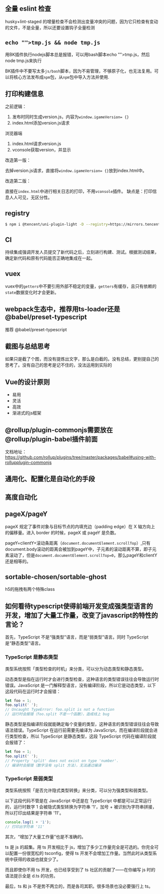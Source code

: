 ## 全量 eslint 检查

husky+lint-staged 的增量检查不会检测出变量冲突的问题，因为它只检查有变动的文件，不是全量，所以还要设置钩子全量检测


## `echo "">tmp.js && node tmp.js`

用BK插件执行nodejs脚本总是报错，可以用bash脚本echo "">tmp.js，然后node tmp.js来执行

BK插件中不要写太多`js/bash`脚本，因为不易管理，不够原子化，也无法复用。可以将核心方法发布成`npm`包，从`npm`包中导入方法并使用.

## 打印构建信息

之前逻辑：


1. 发布时同时生成version.js，内容为`window.igameVersion= {}`
2. index.html添加version.js请求

浏览器端
1. index.html请求version.js
2. vconsole获取version，并显示


改造第一版：

去掉version.js请求，直接将`window.igameVersion= {}`放到index.html中。


改造第二版：

直接在`index.html`中进行相关日志的打印，不用`vconsole`插件。
缺点是：打印信息人人可见，无区分性。

## registry



```bash
$ npm i @tencent/uni-plugin-light -D --registry=https://mirrors.tencent.com/npm/
```

## CI


持续集成强调开发人员提交了新代码之后，立刻进行构建、测试。根据测试结果，确定新代码和原有代码能否正确地集成在一起。


## vuex

vuex中的`getters`中不要引用外部不稳定的变量，`getters`有缓存，且只有依赖的`state`数据变化时才会更新。

## webpack生态中，推荐用ts-loader还是@babel/preset-typescript

推荐 @babel/preset-typescript


## 截图与总结思考

如果只是截了个图，而没有提炼出文字，那么是白截的。没有总结，更别提自己的思考了。没有自己的思考是记不住的，没法运用到实际的

## Vue的设计原则

- 易用
- 灵活
- 高效
- 渐进式的js框架


## @rollup/plugin-commonjs需要放在@rollup/plugin-babel插件前面


文档地址：https://github.com/rollup/plugins/tree/master/packages/babel#using-with-rollupplugin-commonjs


## 通用化、配置化是自动化的手段

## 高度自动化


## pageX/pageY

pageX 规定了事件对象与目标节点的内填充边（padding edge）在 X 轴方向上的偏移量。进入 border 的时候，pageX 或 pageY 是负数。

pageY=clientY+滚动条距离（`document.documentElement.scrollTop`）,只有document.body滚动的距离会被加到pageY中，子元素的滚动距离不算，即子元素滚动了，但是`document.documentElement.scrollTop=0`，那么pageY和clientY还是相等的。

## sortable-chosen/sortable-ghost

h5的拖拽有两个特殊class

## 如何看待typescript使得前端开发变成强类型语言的开发，增加了大量工作量，改变了javascript的特性的言论？

首先，TypeScript 不是“强类型”语言，而是“弱类型”语言。同时 TypeScript 是“静态类型”语言。


### TypeScript 是静态类型

类型系统按照「类型检查的时机」来分类，可以分为动态类型和静态类型。

动态类型是指在运行时才会进行类型检查，这种语言的类型错误往往会导致运行时错误。JavaScript 是一门解释型语言，没有编译阶段，所以它是动态类型，以下这段代码在运行时才会报错：

```ts
let foo = 1;
foo.split(' ');
// Uncaught TypeError: foo.split is not a function
// 运行时会报错（foo.split 不是一个函数），造成线上 bug
```

静态类型是指编译阶段就能确定每个变量的类型，这种语言的类型错误往往会导致语法错误。TypeScript 在运行前需要先编译为 JavaScript，而在编译阶段就会进行类型检查，所以 TypeScript 是静态类型，这段 TypeScript 代码在编译阶段就会报错了：

```ts
let foo = 1;
foo.split(' ');
// Property 'split' does not exist on type 'number'.
// 编译时会报错（数字没有 split 方法），无法通过编译
```

### TypeScript 是弱类型

类型系统按照「是否允许隐式类型转换」来分类，可以分为强类型和弱类型。

以下这段代码不管是在 JavaScript 中还是在 TypeScript 中都是可以正常运行的，运行时数字 1 会被隐式类型转换为字符串 '1'，加号 + 被识别为字符串拼接，所以打印出结果是字符串 '11'。

```ts
console.log(1 + '1');
// 打印出字符串 '11'
```

其次，“增加了大量工作量”也是不准确的。

ts 是 js 的超集。用 ts 开发相比于 js，增加了多少工作量完全是可选的。你完全可以配置一份很宽松的 tsconfig，使得 ts 开发不会增加工作量。当然此时从类型系统中获得的收益也就变少了。

而且即使你不用 ts 开发，也已经享受到了 ts 社区的贡献了——在你编写 js 时的语法提示全是 d.ts 的功劳。

最后，ts 和 js 不是势不两立的，而是各司其职。很多场景也没必要强行上 ts。

